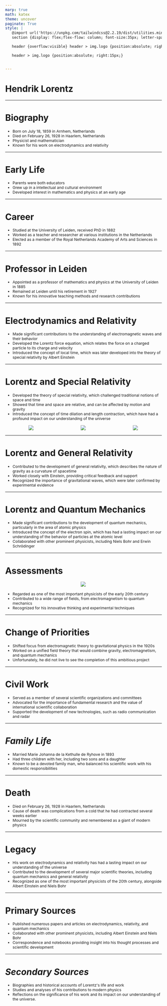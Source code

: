 ```yaml
---
marp: true
math: katex
theme: uncover
paginate: True
style: |
   @import url('https://unpkg.com/tailwindcss@2.2.19/dist/utilities.min.css');
   section {display: flex;flex-flow: column; font-size:35px; letter-spacing:1.4px;}

   header {overflow:visible} header > img.logo {position:absolute; right:15px;}

   header > img.logo {position:absolute; right:15px;}


---
```

<!-- backgroundImage: url('backgrounds/wwwatercolor (10).png') -->
<!-- _class: lead -->

 # Hendrik Lorentz

---
<style scoped>p,li {font-size:0.84em}</style>

 # **Biography**

- Born on July 18, 1859 in Arnhem, Netherlands
- Died on February 26, 1928 in Haarlem, Netherlands
- Physicist and mathematician
- Known for his work on electrodynamics and relativity

---
<style scoped>p,li {font-size:0.88em}</style>

 # Early Life
- Parents were both educators
- Grew up in a intellectual and cultural environment
- Developed interest in mathematics and physics at an early age


---
<style scoped>p,li {font-size:0.88em}</style>

 # Career

- Studied at the University of Leiden, received PhD in 1882
- Worked as a teacher and researcher at various institutions in the Netherlands
- Elected as a member of the Royal Netherlands Academy of Arts and Sciences in 1892

---
<style scoped>p,li {font-size:0.88em}</style>

 # Professor in Leiden

- Appointed as a professor of mathematics and physics at the University of Leiden in 1885
- Remained at Leiden until his retirement in 1927
- Known for his innovative teaching methods and research contributions

---
<style scoped>p,li {font-size:0.88em}</style>

 # **Electrodynamics and Relativity**
- Made significant contributions to the understanding of electromagnetic waves and their behavior
- Developed the Lorentz force equation, which relates the force on a charged particle to its charge and velocity
- Introduced the concept of local time, which was later developed into the theory of special relativity by Albert Einstein


---
<style scoped>p,li {font-size:0.76em}</style>

 # Lorentz and Special Relativity
- Developed the theory of special relativity, which challenged traditional notions of space and time
- Showed that time and space are relative, and can be affected by motion and gravity
- Introduced the concept of time dilation and length contraction, which have had a profound impact on our understanding of the universe
<div style="display: flex; flex: 1 1 auto; flex-flow: row; min-height: 0"><div style="display: flex; flex: 1 1 auto; justify-content: center;min-height:0;min-width:0; margin-bottom:0.1em;;margin-right:0.15em">
<img style='object-fit: contain; max-height:100%; max-width:100%; background-color: rgba(0,0,0,0);' src='https://upload.wikimedia.org/wikipedia/commons/thumb/c/c6/Einstein_en_Lorentz.jpg/220px-Einstein_en_Lorentz.jpg'/>
</div>
<div style="display: flex; flex: 1 1 auto; justify-content: center;min-height:0;min-width:0; margin-bottom:0.1em;;margin-right:0.15em">
<img style='object-fit: contain; max-height:100%; max-width:100%; background-color: rgba(0,0,0,0);' src='https://upload.wikimedia.org/wikipedia/commons/thumb/6/63/League_of_Nations_Commission_067.tif/lossy-page1-220px-League_of_Nations_Commission_067.tif.jpg'/>
</div>
<div style="display: flex; flex: 1 1 auto; justify-content: center;min-height:0;min-width:0; margin-bottom:0.1em;;margin-right:0.15em">
<img style='object-fit: contain; max-height:100%; max-width:100%; background-color: rgba(0,0,0,0);' src='https://upload.wikimedia.org/wikipedia/commons/thumb/4/4d/Hendrik_Antoon_Lorentz_-_Lessen_over_theoretische_natuurkunde_-_I._Stralingstheorie_%281910-1911%29_-_Titelpagina%2C_1919.jpg/220px-Hendrik_Antoon_Lorentz_-_Lessen_over_theoretische_natuurkunde_-_I._Stralingstheorie_%281910-1911%29_-_Titelpagina%2C_1919.jpg'/>
</div>
</div>


---
<style scoped>p,li {font-size:0.88em}</style>

 # Lorentz and General Relativity
- Contributed to the development of general relativity, which describes the nature of gravity as a curvature of spacetime
- Worked closely with Einstein, providing critical feedback and support
- Recognized the importance of gravitational waves, which were later confirmed by experimental evidence


---
<style scoped>p,li {font-size:0.88em}</style>

 # Lorentz and Quantum Mechanics

- Made significant contributions to the development of quantum mechanics, particularly in the area of atomic physics
- Introduced the concept of the electron spin, which has had a lasting impact on our understanding of the behavior of particles at the atomic level
- Collaborated with other prominent physicists, including Niels Bohr and Erwin Schrödinger

---
<style scoped>p,li {font-size:0.84em}</style>

 # Assessments
<div style="display: flex; flex: 1 1 auto; flex-flow: row; min-height: 0"><div style="display: flex; flex: 1 1 auto; justify-content: center;min-height:0;min-width:0; margin-bottom:0.1em;;margin-right:0.15em">
<img style='object-fit: contain; max-height:100%; max-width:100%; background-color: rgba(0,0,0,0);' src='https://upload.wikimedia.org/wikipedia/commons/thumb/6/68/Lorentz-monument_Park_sonsbeek_Arnhem_Nederland%2C_Netherlands_Hendrik_Antoon_Lorentz_Ludwig_Oswald_Wenckebach.jpg/220px-Lorentz-monument_Park_sonsbeek_Arnhem_Nederland%2C_Netherlands_Hendrik_Antoon_Lorentz_Ludwig_Oswald_Wenckebach.jpg'/>
</div>
</div>

- Regarded as one of the most important physicists of the early 20th century
- Contributed to a wide range of fields, from electromagnetism to quantum mechanics
- Recognized for his innovative thinking and experimental techniques

---
<style scoped>p,li {font-size:0.88em}</style>

 # Change of Priorities
- Shifted focus from electromagnetic theory to gravitational physics in the 1920s
- Worked on a unified field theory that would combine gravity, electromagnetism, and quantum mechanics
- Unfortunately, he did not live to see the completion of this ambitious project


---
<style scoped>p,li {font-size:0.88em}</style>

 # Civil Work
- Served as a member of several scientific organizations and committees
- Advocated for the importance of fundamental research and the value of international scientific collaboration
- Supported the development of new technologies, such as radio communication and radar


---
<style scoped>p,li {font-size:0.88em}</style>

 # _Family Life_

- Married Marie Johanna de la Kethulle de Ryhove in 1893
- Had three children with her, including two sons and a daughter
- Known to be a devoted family man, who balanced his scientific work with his domestic responsibilities

---
<style scoped>p,li {font-size:0.88em}</style>

 # **Death**

- Died on February 26, 1928 in Haarlem, Netherlands
- Cause of death was complications from a cold that he had contracted several weeks earlier
- Mourned by the scientific community and remembered as a giant of modern physics

---
<style scoped>p,li {font-size:0.88em}</style>

 # Legacy
- His work on electrodynamics and relativity has had a lasting impact on our understanding of the universe
- Contributed to the development of several major scientific theories, including quantum mechanics and general relativity
- Recognized as one of the most important physicists of the 20th century, alongside Albert Einstein and Niels Bohr


---
<style scoped>p,li {font-size:0.88em}</style>

 # Primary Sources
- Published numerous papers and articles on electrodynamics, relativity, and quantum mechanics
- Collaborated with other prominent physicists, including Albert Einstein and Niels Bohr
- Correspondence and notebooks providing insight into his thought processes and scientific development


---
<style scoped>p,li {font-size:0.88em}</style>

 # _Secondary Sources_

- Biographies and historical accounts of Lorentz's life and work
- Studies and analyses of his contributions to modern physics
- Reflections on the significance of his work and its impact on our understanding of the universe.